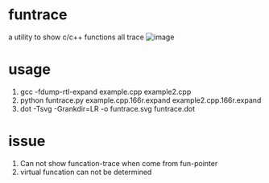 # funtrace
a utility to show c/c++ functions all trace
 ![image](https://github.com/aaab01/funtrace/raw/master/funtrace.png)
 

# usage
1. gcc -fdump-rtl-expand  example.cpp example2.cpp
2. python funtrace.py example.cpp.166r.expand example2.cpp.166r.expand
3. dot -Tsvg -Grankdir=LR -o funtrace.svg funtrace.dot

# issue
1. Can not show funcation-trace when come from fun-pointer
2. virtual funcation can not be determined
